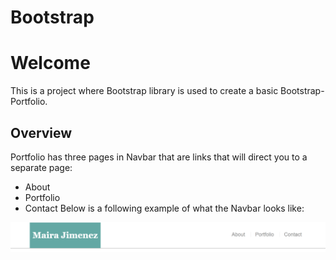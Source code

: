 # Bootstrap
# Welcome
This is a project where Bootstrap library is used to create a basic Bootstrap-Portfolio.
## Overview
Portfolio has three pages in Navbar that are links that will direct you to a separate page:
* About
* Portfolio
* Contact
Below is a following example of what the Navbar looks like:

![alt text](assets/images/navbar.png)
